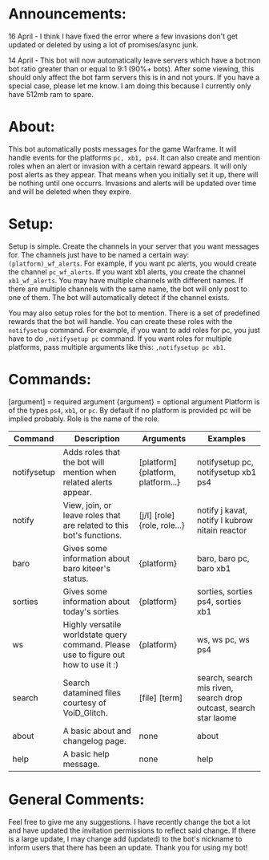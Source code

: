 # Announcements:

16 April - I think I have fixed the error where a few invasions don't get updated or deleted by using a lot of promises/async junk.

14 April - This bot will now automatically leave servers which have a bot:non bot ratio greater than or equal to 9:1 (90%+ bots). After some viewing, this should only affect the bot farm servers this is in and not yours. If you have a special case, please let me know. I am doing this because I currently only have 512mb ram to spare.</div>



# About:

This bot automatically posts messages for the game Warframe. It will handle events for the platforms `pc, xb1, ps4`. It can also create and mention roles when an alert or invasion with a certain reward appears. It will only post alerts as they appear. That means when you initially set it up, there will be nothing until one occurrs. Invasions and alerts will be updated over time and will be deleted when they expire.</div>


# Setup:

Setup is simple. Create the channels in your server that you want messages for. The channels just have to be named a certain way: `(platform)_wf_alerts`. For example, if you want pc alerts, you would create the channel `pc_wf_alerts`. If you want xb1 alerts, you create the channel `xb1_wf_alerts`. You may have multiple channels with different names. If there are multiple channels with the same name, the bot will only post to one of them. The bot will automatically detect if the channel exists.

You may also setup roles for the bot to mention. There is a set of predefined rewards that the bot will handle. You can create these roles with the `notifysetup` command. For example, if you want to add roles for pc, you just have to do `,notifysetup pc` command. If you want roles for multiple platforms, pass multiple arguments like this: `,notifysetup pc xb1`.</div>


# Commands:

[argument] = required argument
{argument} = optional argument
Platform is of the types `ps4`, `xb1`, or `pc`. By default if no platform is provided pc will be implied probably.
Role is the name of the role.

| Command | Description | Arguments | Examples |
| --- | --- | --- | --- |
| notifysetup | Adds roles that the bot will mention when related alerts appear. | [platform] {platform, platform...} | notifysetup pc, notifysetup xb1 ps4 |
| notify | View, join, or leave roles that are related to this bot's functions. | [j/l] [role] {role, role...} | notify j kavat, notify l kubrow nitain reactor |
| baro | Gives some information about baro kiteer's status. | {platform} | baro, baro pc, baro xb1 |
| sorties | Gives some information about today's sorties | {platform} | sorties, sorties ps4, sorties xb1 |
| ws | Highly versatile worldstate query command. Please use to figure out how to use it :) | {platform} | ws, ws pc, ws ps4 |
| search | Search datamined files courtesy of VoiD_Glitch. | [file] [term] | search, search mis riven, search drop outcast, search star laome |
| about | A basic about and changelog page. | none | about |
| help | A basic help message. | none | help |


# General Comments:

Feel free to give me any suggestions. I have recently change the bot a lot and have updated the invitation permissions to reflect said change. If there is a large update, I may change add (updated) to the bot's nickname to inform users that there has been an update. Thank you for using my bot!</div>
